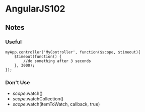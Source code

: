 # AngularJS102

## Notes

### Useful

	myApp.controller('MyController', function($scope, $timeout){
		$timeout(function() {
			//do something after 3 seconds
		}, 3000);
	});


### Don't Use
  + $scope.$watch()
  + $scope.$watchCollection()
  + $scope.$watch(itemToWatch, callback, true)


